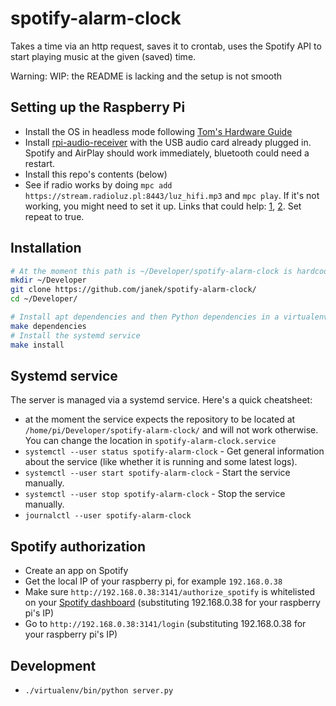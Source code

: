 # spotify-alarm-clock
Takes a time via an http request, saves it to crontab, uses the Spotify API to start playing music at the given (saved) time.

Warning: WIP: the README is lacking and the setup is not smooth

## Setting up the Raspberry Pi
- Install the OS in headless mode following [Tom's Hardware Guide](https://www.tomshardware.com/reviews/raspberry-pi-headless-setup-how-to,6028.html)
- Install [rpi-audio-receiver](https://github.com/nicokaiser/rpi-audio-receiver) with the USB audio card already plugged in. Spotify and AirPlay should work immediately, bluetooth could need a restart. 
- Install this repo's contents (below)
- See if radio works by doing `mpc add https://stream.radioluz.pl:8443/luz_hifi.mp3` and `mpc play`. If it's not working, you might need to set it up. Links that could help: [1](https://www.rohberg.ch/de/blog/radio-streaming-with-a-raspberry-pi), [2](https://www.lesbonscomptes.com/pages/raspmpd.html). Set repeat to true. 

## Installation

```bash
# At the moment this path is ~/Developer/spotify-alarm-clock is hardcoded somewhere, so it's easiest to use it until that's fixed
mkdir ~/Developer
git clone https://github.com/janek/spotify-alarm-clock/
cd ~/Developer/

# Install apt dependencies and then Python dependencies in a virtualenv
make dependencies
# Install the systemd service
make install
```

## Systemd service

The server is managed via a systemd service. Here's a quick cheatsheet:

- at the moment the service expects the repository to be located at `/home/pi/Developer/spotify-alarm-clock/` and will not work otherwise. You can change the location in `spotify-alarm-clock.service`
- `systemctl --user status spotify-alarm-clock` - Get general information about the service (like whether it is running and some latest logs).
- `systemctl --user start spotify-alarm-clock` - Start the service manually.
- `systemctl --user stop spotify-alarm-clock` - Stop the service manually.
- `journalctl --user spotify-alarm-clock`

## Spotify authorization
- Create an app on Spotify
- Get the local IP of your raspberry pi, for example `192.168.0.38`
- Make sure `http://192.168.0.38:3141/authorize_spotify` is whitelisted on your [Spotify dashboard](https://developer.spotify.com/dashboard/) (substituting 192.168.0.38 for your raspberry pi's IP)
- Go to `http://192.168.0.38:3141/login` (substituting 192.168.0.38 for your raspberry pi's IP)


## Development

- `./virtualenv/bin/python server.py`

